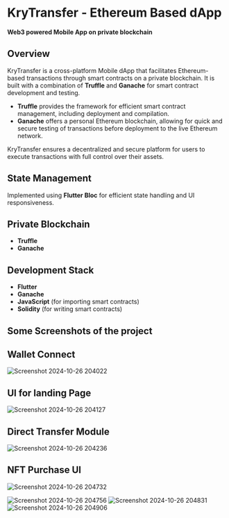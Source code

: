 # KryTransfer - Ethereum Based dApp
**Web3 powered Mobile App on private blockchain**

## Overview
KryTransfer is a cross-platform Mobile dApp that facilitates Ethereum-based transactions through smart contracts on a private blockchain. It is built with a combination of **Truffle** and **Ganache** for smart contract development and testing. 

- **Truffle** provides the framework for efficient smart contract management, including deployment and compilation.
- **Ganache** offers a personal Ethereum blockchain, allowing for quick and secure testing of transactions before deployment to the live Ethereum network.

KryTransfer ensures a decentralized and secure platform for users to execute transactions with full control over their assets.

## State Management
Implemented using **Flutter Bloc** for efficient state handling and UI responsiveness.

## Private Blockchain
- **Truffle** 
- **Ganache**

## Development Stack
- **Flutter**
- **Ganache**
- **JavaScript** (for importing smart contracts)
- **Solidity** (for writing smart contracts)

## Some Screenshots of the project
## Wallet Connect
![Screenshot 2024-10-26 204022](https://github.com/user-attachments/assets/42d9e817-17e0-4a37-9249-db14710978cb)

## UI for landing Page
![Screenshot 2024-10-26 204127](https://github.com/user-attachments/assets/f383cc33-624f-4cb2-88bd-7e046cad32d0)

## Direct Transfer Module
![Screenshot 2024-10-26 204236](https://github.com/user-attachments/assets/189a676c-c157-44ee-b76d-e97db553a90c)

## NFT Purchase UI
![Screenshot 2024-10-26 204732](https://github.com/user-attachments/assets/e907a32c-06f2-46ba-bdf6-0d66d2ccb4d7)


![Screenshot 2024-10-26 204756](https://github.com/user-attachments/assets/8af208c6-bcce-4ea8-84cc-04657d4b2324)
![Screenshot 2024-10-26 204831](https://github.com/user-attachments/assets/11165c39-f4ba-4757-a512-d3e83a174a66)
![Screenshot 2024-10-26 204906](https://github.com/user-attachments/assets/0467c6c9-1c3b-45b6-b559-659dba59c12b)




